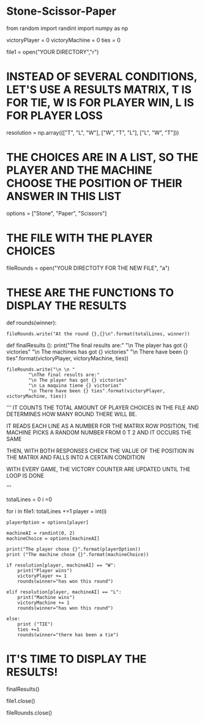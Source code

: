 # Stone-Scissor-Paper

from random import randint
import numpy as np

victoryPlayer = 0
victoryMachine = 0
ties = 0



file1 = open("YOUR DIRECTORY","r")

# INSTEAD OF SEVERAL CONDITIONS, LET'S USE A RESULTS MATRIX,  T IS FOR TIE, W IS FOR PLAYER WIN, L IS FOR PLAYER LOSS
resolution = np.array((["T", "L", "W"], ["W", "T", "L"], ["L", "W", "T"]))

# THE CHOICES ARE IN A LIST, SO THE PLAYER AND THE MACHINE CHOOSE THE POSITION OF THEIR ANSWER IN THIS LIST
options = ["Stone", "Paper", "Scissors"]


# THE FILE WITH THE PLAYER CHOICES
fileRounds = open("YOUR DIRECTOTY FOR THE NEW FILE", "a")


# THESE ARE THE FUNCTIONS TO DISPLAY THE RESULTS
def rounds(winner):

    fileRounds.write("At the round {},{}\n".format(totalLines, winner))


def finalResults ():
    print("The final results are:"
            "\n The player has got {} victories"
            "\n The machines has got {} victories"
            "\n There have been {} ties".format(victoryPlayer, victoryMachine, ties))

    fileRounds.write("\n \n "
            "\nThe final results are:"
            "\n The player has got {} victories"
            "\n La maquina tiene {} victorias"
            "\n There have been {} ties".format(victoryPlayer, victoryMachine, ties))

'''
IT COUNTS THE TOTAL AMOUNT OF PLAYER CHOICES IN THE FILE AND DETERMINES HOW MANY ROUND THERE WILL BE.

IT READS EACH LINE AS A NUMBER FOR THE MATRIX ROW POSITION, THE MACHINE PICKS A RANDOM NUMBER FROM 0 T 2 AND IT OCCURS THE SAME

THEN, WITH BOTH RESPONSES CHECK THE VALUE OF THE POSITION IN THE MATRIX AND FALLS INTO A CERTAIN CONDITION

WITH EVERY GAME, THE VICTORY COUNTER ARE UPDATED UNTIL THE LOOP IS DONE

'''

totalLines = 0
i =0

for i in file1:
    totalLines +=1
    player = int(i)

    playerOption = options[player]

    machineAI = randint(0, 2)
    machineChoice = options[machineAI]

    print("The player chose {}".format(playerOption))
    print ("The machine chose {}".format(machineChoice))

    if resolution[player, machineAI] == "W":
        print("Player wins")
        victoryPlayer += 1
        rounds(winner="has won this round")

    elif resolution[player, machineAI] == "L":
        print("Machine wins")
        victoryMachine += 1
        rounds(winner="has won this round")

    else:
        print ("TIE")
        ties +=1
        rounds(winner="there has been a tie")

# IT'S TIME TO DISPLAY THE RESULTS!

finalResults()

file1.close()

fileRounds.close()
